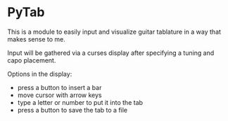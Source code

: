 # PyTab

This is a module to easily input and visualize guitar tablature in a way that makes sense to me.

Input will be gathered via a curses display after specifying a tuning and capo placement.

Options in the display:
- press a button to insert a bar
- move cursor with arrow keys
- type a letter or number to put it into the tab
- press a button to save the tab to a file
